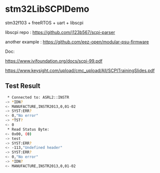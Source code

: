 # stm32LibSCPIDemo

stm32f103 + freeRTOS + uart + libscpi

libscpi repo : <https://github.com/j123b567/scpi-parser>

another example : <https://github.com/eez-open/modular-psu-firmware>

Doc:

https://www.ivifoundation.org/docs/scpi-99.pdf

https://www.keysight.com/upload/cmc_upload/All/SCPITrainingSlides.pdf

## Test Result

```BASH
 * Connected to: ASRL2::INSTR
-> *IDN?
<- MANUFACTURE,INSTR2013,0,01-02
-> SYST:ERR?
<- 0,"No error"
-> *TST?
<- 0
 * Read Status Byte:
<- 0x00, (0)
-> test
-> SYST:ERR?
<- -113,"Undefined header"
-> SYST:ERR?
<- 0,"No error"
-> *IDN?
<- MANUFACTURE,INSTR2013,0,01-02
```
